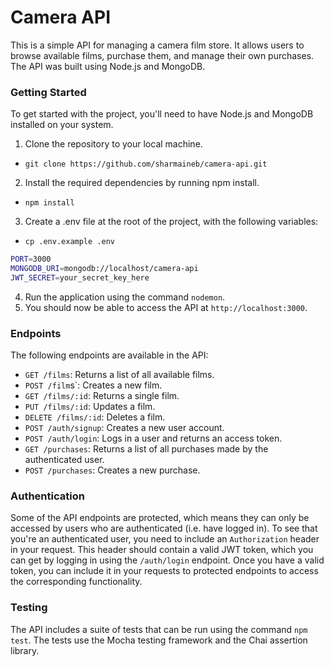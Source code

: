 # Camera API

This is a simple API for managing a camera film store. It allows users to browse available films, purchase them, and manage their own purchases. The API was built using Node.js and MongoDB.

### Getting Started

To get started with the project, you'll need to have Node.js and MongoDB installed on your system.

1. Clone the repository to your local machine.
* ```git clone https://github.com/sharmaineb/camera-api.git```

2. Install the required dependencies by running npm install.
* ```npm install```

3. Create a .env file at the root of the project, with the following variables:
* ```cp .env.example .env```

```bash
PORT=3000
MONGODB_URI=mongodb://localhost/camera-api
JWT_SECRET=your_secret_key_here
```

4. Run the application using the command `nodemon`.
5. You should now be able to access the API at `http://localhost:3000`.

### Endpoints

The following endpoints are available in the API:

* `GET /films`: Returns a list of all available films.
* `POST /film`s`: Creates a new film.
* `GET /films/:id`: Returns a single film.
* `PUT /films/:id`: Updates a film.
* `DELETE /films/:id`: Deletes a film.
* `POST /auth/signup`: Creates a new user account.
* `POST /auth/login`: Logs in a user and returns an access token.
* `GET /purchases`: Returns a list of all purchases made by the authenticated user.
* `POST /purchases`: Creates a new purchase.

### Authentication
Some of the API endpoints are protected, which means they can only be accessed by users who are authenticated (i.e. have logged in). To see that you're an authenticated user, you need to include an `Authorization` header in your request. This header should contain a valid JWT token, which you can get by logging in using the `/auth/login` endpoint. Once you have a valid token, you can include it in your requests to protected endpoints to access the corresponding functionality.

### Testing
The API includes a suite of tests that can be run using the command `npm test`. The tests use the Mocha testing framework and the Chai assertion library.